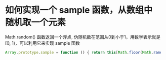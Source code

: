 # 如何实现一个 sample 函数，从数组中随机取一个元素

Math.random() 函数返回一个浮点, 伪随机数在范围从0到小于1，用数学表示就是 [0, 1)，可以利用它来实现 sample 函数

```js
Array.prototype.sample = function () { return this[Math.floor(Math.random() * this.length)] }
```